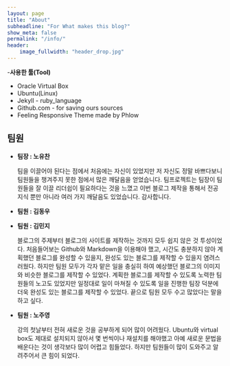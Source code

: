 ```yaml
---
layout: page
title: "About"
subheadline: "For What makes this blog?"
show_meta: false
permalink: "/info/"
header:
    image_fullwidth: "header_drop.jpg"
---
```

-**사용한 툴(Tool)**
   * Oracle Virtual Box
   * Ubuntu(Linux)
   * Jekyll - ruby_language
   * Github.com - for saving ours sources
   * Feeling Responsive Theme made by Phlow 


## 팀원

* **팀장 : 노유찬** 
 
  팀을 이끌어야 된다는 점에서 처음에는 자신이 있었지만 저 자신도 정말 바쁘다보니 팀원들을 챙겨주지 못한 점에서 많은 깨달음을 얻었습니다. 
  팀프로젝트는 팀장이 팀원들을 잘 이끌 리더쉽이 필요하다는 것을 느꼈고 이번 블로그 제작을 통해서 전공지식 뿐만 아니라 여러 가지 깨달음도 있었습니다. 감사합니다.
  
* **팀원 : 김동우**
  
* **팀원 : 김민지**
 
  블로그의 주제부터 블로그의 사이트를 제작하는 것까지 모두 쉽지 않은 것 투성이었다. 
  처음들어보는 Github와 Markdown을 이용해야 했고, 시간도 충분하지 않아 계획했던 블로그를 완성할 수 있을지, 완성도 있는 블로그를 제작할 수 있을지 염려스러웠다. 
  하지만 팀원 모두가 각자 맡은 일을 충실히 하여 예상했던 블로그의 이미지와 비슷한 블로그를 제작할 수 있었다. 
  계획한 블로그를 제작할 수 있도록 노력한 팀원들의 노고도 있었지만 일정대로 일이 마쳐질 수 있도록 일을 진행한 팀장 덕분에 더욱 완성도 있는 블로그를 제작할 수 있었다. 
  끝으로 팀원 모두 수고 많았다는 말을 하고 싶다.

* **팀원 : 노주영**
  
  강의 첫날부터 전혀 새로운 것을 공부하게 되어 많이 어려웠다. 
  Ubuntu와 virtual box도 제대로 설치되지 않아서 몇 번씩이나 재설치를 해야했고 아예 새로운 문법을 배운다는 것이 생각보다 많이 어렵고 힘들었다.
  하지만 팀원들이 많이 도와주고 알려주어서 큰 힘이 되었다.
